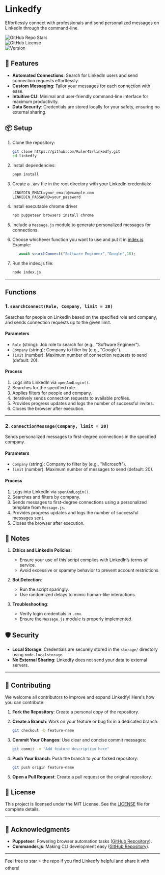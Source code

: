 # Linkedfy  

Effortlessly connect with professionals and send personalized messages on LinkedIn through the command-line.  

![GitHub Repo Stars](https://img.shields.io/github/stars/Ruler45/linkedfy?style=social)  
![GitHub License](https://img.shields.io/github/license/Ruler45/linkedfy)  
![Version](https://img.shields.io/badge/version-0.0.1-blue)  

## 🚀 Features  

- **Automated Connections**: Search for LinkedIn users and send connection requests effortlessly.  
- **Custom Messaging**: Tailor your messages for each connection with ease.  
- **Intuitive CLI**: Minimal and user-friendly command-line interface for maximum productivity.  
- **Data Security**: Credentials are stored locally for your safety, ensuring no external sharing.  

## 📦 Setup

1. Clone the repository:

   ```bash
   git clone https://github.com/Ruler45/linkedfy.git
   cd linkedfy
   ```

2. Install dependencies:

   ```bash
   pnpm install
   ```

3. Create a `.env` file in the root directory with your LinkedIn credentials:

   ```env
   LINKEDIN_EMAIL=your_email@example.com
   LINKEDIN_PASSWORD=your_password
   ```

4. Install executable chrome driver

   ```bash
   npx puppeteer browsers install chrome
   ```

5. Include a `Message.js` module to generate personalized messages for connections.

6. Choose whichever function you want to use and put it in [index.js](index.js)
Example:

   ```javascript
      await searchConnect("Software Engineer","Google",10);
   ```

7. Run the index.js file:

   ```bash
   node index.js
   ```

---

## Functions

### 1. `searchConnect(Role, Company, limit = 20)`

Searches for people on LinkedIn based on the specified role and company, and sends connection requests up to the given limit.

#### Parameters

- `Role` (string): Job role to search for (e.g., "Software Engineer").
- `Company` (string): Company to filter by (e.g., "Google").
- `limit` (number): Maximum number of connection requests to send (default: 20).

#### Process

1. Logs into LinkedIn via `openAndLogin()`.
2. Searches for the specified role.
3. Applies filters for people and company.
4. Iteratively sends connection requests to available profiles.
5. Provides progress updates and logs the number of successful invites.
6. Closes the browser after execution.

---

### 2. `connectionMessage(Company, limit = 20)`

Sends personalized messages to first-degree connections in the specified company.

#### Parameters

- `Company` (string): Company to filter by (e.g., "Microsoft").
- `limit` (number): Maximum number of messages to send (default: 20).

#### Process

1. Logs into LinkedIn via `openAndLogin()`.
2. Searches and filters by company.
3. Sends messages to first-degree connections using a personalized template from `Message.js`.
4. Provides progress updates and logs the number of successful messages sent.
5. Closes the browser after execution.

## 📝 Notes

1. **Ethics and LinkedIn Policies**:

   - Ensure your use of this script complies with LinkedIn’s terms of service.
   - Avoid excessive or spammy behavior to prevent account restrictions.

2. **Bot Detection**:

   - Run the script sparingly.
   - Use randomized delays to mimic human-like interactions.

3. **Troubleshooting**:

   - Verify login credentials in `.env`.
   - Ensure the `Message.js` module is properly implemented.

## 🛡️ Security  

- **Local Storage**: Credentials are securely stored in the `storage/` directory using `node-localstorage`.  
- **No External Sharing**: Linkedfy does not send your data to external servers.  

---

## 🙌 Contributing  

We welcome all contributors to improve and expand Linkedfy! Here's how you can contribute:  

1. **Fork the Repository**: Create a personal copy of the repository.  
2. **Create a Branch**: Work on your feature or bug fix in a dedicated branch:  

   ```bash
   git checkout -b feature-name
   ```  

3. **Commit Your Changes**: Use clear and concise commit messages:  

   ```bash
   git commit -m "Add feature description here"
   ```  

4. **Push Your Branch**: Push the branch to your forked repository:  

   ```bash
   git push origin feature-name
   ```  

5. **Open a Pull Request**: Create a pull request on the original repository.  

## 📝 License  

This project is licensed under the MIT License. See the [LICENSE](LICENSE) file for complete details.  

---

## 🌟 Acknowledgments  

- **Puppeteer**: Powering browser automation tasks ([GitHub Repository](https://github.com/puppeteer/puppeteer)).  
- **Commander.js**: Making CLI development easy ([GitHub Repository](https://github.com/tj/commander.js)).  

---

Feel free to star ⭐ the repo if you find Linkedfy helpful and share it with others!  
